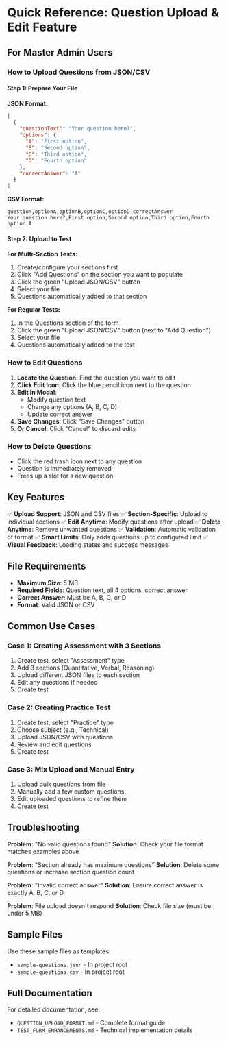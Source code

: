 # Quick Reference: Question Upload & Edit Feature

## For Master Admin Users

### How to Upload Questions from JSON/CSV

#### Step 1: Prepare Your File

**JSON Format:**
```json
[
  {
    "questionText": "Your question here?",
    "options": {
      "A": "First option",
      "B": "Second option",
      "C": "Third option",
      "D": "Fourth option"
    },
    "correctAnswer": "A"
  }
]
```

**CSV Format:**
```csv
question,optionA,optionB,optionC,optionD,correctAnswer
Your question here?,First option,Second option,Third option,Fourth option,A
```

#### Step 2: Upload to Test

**For Multi-Section Tests:**
1. Create/configure your sections first
2. Click "Add Questions" on the section you want to populate
3. Click the green "Upload JSON/CSV" button
4. Select your file
5. Questions automatically added to that section

**For Regular Tests:**
1. In the Questions section of the form
2. Click the green "Upload JSON/CSV" button (next to "Add Question")
3. Select your file
4. Questions automatically added to the test

### How to Edit Questions

1. **Locate the Question**: Find the question you want to edit
2. **Click Edit Icon**: Click the blue pencil icon next to the question
3. **Edit in Modal**:
   - Modify question text
   - Change any options (A, B, C, D)
   - Update correct answer
4. **Save Changes**: Click "Save Changes" button
5. **Or Cancel**: Click "Cancel" to discard edits

### How to Delete Questions

- Click the red trash icon next to any question
- Question is immediately removed
- Frees up a slot for a new question

## Key Features

✅ **Upload Support**: JSON and CSV files
✅ **Section-Specific**: Upload to individual sections
✅ **Edit Anytime**: Modify questions after upload
✅ **Delete Anytime**: Remove unwanted questions
✅ **Validation**: Automatic validation of format
✅ **Smart Limits**: Only adds questions up to configured limit
✅ **Visual Feedback**: Loading states and success messages

## File Requirements

- **Maximum Size**: 5 MB
- **Required Fields**: Question text, all 4 options, correct answer
- **Correct Answer**: Must be A, B, C, or D
- **Format**: Valid JSON or CSV

## Common Use Cases

### Case 1: Creating Assessment with 3 Sections
1. Create test, select "Assessment" type
2. Add 3 sections (Quantitative, Verbal, Reasoning)
3. Upload different JSON files to each section
4. Edit any questions if needed
5. Create test

### Case 2: Creating Practice Test
1. Create test, select "Practice" type
2. Choose subject (e.g., Technical)
3. Upload JSON/CSV with questions
4. Review and edit questions
5. Create test

### Case 3: Mix Upload and Manual Entry
1. Upload bulk questions from file
2. Manually add a few custom questions
3. Edit uploaded questions to refine them
4. Create test

## Troubleshooting

**Problem**: "No valid questions found"
**Solution**: Check your file format matches examples above

**Problem**: "Section already has maximum questions"
**Solution**: Delete some questions or increase section question count

**Problem**: "Invalid correct answer"
**Solution**: Ensure correct answer is exactly A, B, C, or D

**Problem**: File upload doesn't respond
**Solution**: Check file size (must be under 5 MB)

## Sample Files

Use these sample files as templates:
- `sample-questions.json` - In project root
- `sample-questions.csv` - In project root

## Full Documentation

For detailed documentation, see:
- `QUESTION_UPLOAD_FORMAT.md` - Complete format guide
- `TEST_FORM_ENHANCEMENTS.md` - Technical implementation details
